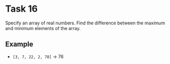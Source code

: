 # Task 16

Specify an array of real numbers. Find the difference between the maximum and
minimum elements of the array.

## Example

- `[3, 7, 22, 2, 78]` -> 76
